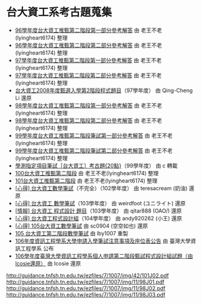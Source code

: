 # 台大資工系考古題蒐集

- [96學年度台大資工推甄第二階段第一部分參考解答](http://lyingheart6174.pixnet.net/blog/post/5121988) 由 老王不老(lyingheart6174) 整理
- [96學年度台大資工推甄第二階段第二部分參考解答](http://lyingheart6174.pixnet.net/blog/post/5121985) 由 老王不老(lyingheart6174) 整理
- [97學年度台大資工推甄第二階段第一部分參考解答](http://lyingheart6174.pixnet.net/blog/post/5121994) 由 老王不老(lyingheart6174) 整理
- [97學年度台大資工推甄第二階段第二部分參考解答](http://lyingheart6174.pixnet.net/blog/post/5121991) 由 老王不老(lyingheart6174) 整理
- [台大資工2008年度甄選入學第2階段程式題目](https://dowdow.wordpress.com/c_language/problem/NTUCSIE2008/)（97學年度） 由 Qing-Cheng Li 還原
- [98學年度台大資工推甄第二階段第一部分參考解答](http://lyingheart6174.pixnet.net/blog/post/5122177) 由 老王不老(lyingheart6174) 整理
- [98學年度台大資工推甄第二階段第二部分參考解答](http://lyingheart6174.pixnet.net/blog/post/5122165) 由 老王不老(lyingheart6174) 整理
- [99學年度台大資工推甄第二階段筆試第一部分參考解答](http://lyingheart6174.pixnet.net/blog/post/5121529) 由 老王不老(lyingheart6174) 整理
- [99學年度台大資工推甄第二階段筆試第二部分參考解答](http://lyingheart6174.pixnet.net/blog/post/5121526) 由 老王不老(lyingheart6174) 整理
- [學測指定項目筆試［台大資工］考古題{20點}](https://tw.answers.yahoo.com/question/index?qid=20110207000010KK07602)（99學年度） 由 c 轉載
- [100台大資工推甄第二階段](http://lyingheart6174.pixnet.net/blog/post/5121454-100台大資工推甄第二階段) 由 老王不老(lyingheart6174) 整理
- [101台大資工推甄第二階段](http://lyingheart6174.pixnet.net/blog/post/5121469) 由 老王不老(lyingheart6174) 整理
- [[心得] 台大資工數學筆試](https://www.ptt.cc/bbs/SENIORHIGH/M.1364712123.A.BBA.html)（不完全）（102學年度） 由 teresacream (奶油) 還原
- [[心得] 台大資工 數學筆試](https://www.ptt.cc/bbs/SENIORHIGH/M.1396156101.A.6E9.html)（103學年度） 由 weirdfoot (ユニライト) 還原
- [[情報] 台大資工 程式設計 題目](https://www.ptt.cc/bbs/SENIORHIGH/M.1396184666.A.27C.html)（103學年度） 由 qitar888 (OAO/) 還原
- [[心得] 台大資工程式設計組](https://www.ptt.cc/bbs/SENIORHIGH/M.1428813218.A.F06.html)（104學年度） 由 andy920262 (小王) 還原
- [[心得] 105台大資工數學筆試](https://www.ptt.cc/bbs/SENIORHIGH/M.1459066236.A.25E.html) 由 sc0904 (空空如也) 還原
- [105 台大資工第二階段數學筆試](https://drive.google.com/file/d/0B5E1ZEPaYTutY3IwVjVoalMwM28/view) 由 lby1007 重製
- [106年度資訊工程學系大學申請入學筆試注意事項及座位表公告](https://www.csie.ntu.edu.tw/app/news.php?Sn=12372) 由 臺灣大學資訊工程學系 公布
- [106學年度臺灣大學資訊工程學系個人申請第二階段甄試程式設計組試題（由Icosie還原）](106-program.md) 由 Icosie 還原

http://guidance.tnfsh.tn.edu.tw/ezfiles/7/1007/img/42/101J02.pdf 
http://guidance.tnfsh.tn.edu.tw/ezfiles/7/1007/img/11/98J01.pdf 
http://guidance.tnfsh.tn.edu.tw/ezfiles/7/1007/img/11/98J02.pdf 
http://guidance.tnfsh.tn.edu.tw/ezfiles/7/1007/img/11/98J03.pdf 
